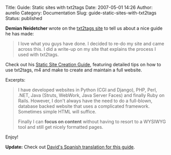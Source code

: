 Title: Guide: Static sites with txt2tags
Date: 2007-05-01 14:26
Author: aurelio
Category: Documentation
Slug: guide-static-sites-with-txt2tags
Status: published

**Demian Neidetcher** wrote on the [txt2tags
site](http://txt2tags.org/comments.php) to tell us about a
nice guide he has made:

> I love what you guys have done. I decided to re-do my site and came
> across this. I did a write-up on my site that explains the process I
> used with txt2tags.

Check out his [Static Site Creation
Guide](http://neidetcher.com/static_site_creation.html), featuring
detailed tips on how to use txt2tags, m4 and make to create and maintain
a full website.

Excerpts:

> I have developed websites in Python (CGI and Django), PHP, Perl, .NET,
> Java (Struts, WebWork, Java Server Faces) and finally Ruby on Rails.
> However, I don't always have the need to do a full-blown, database
> backed website that uses a complicated framework. Sometimes simple
> HTML will suffice.
>
> Finally I can **focus on content** without having to resort to a
> WYSIWYG tool and still get nicely formatted pages.

Enjoy!

**Update:** Check out [David's Spanish translation for this
guide](http://www.davidarea.com/static.php?page=creacion-sitios-estaticos).
